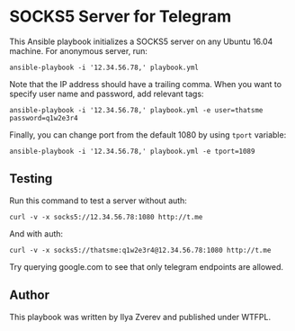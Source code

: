 # SOCKS5 Server for Telegram

This Ansible playbook initializes a SOCKS5 server on any Ubuntu 16.04 machine.
For anonymous server, run:

    ansible-playbook -i '12.34.56.78,' playbook.yml

Note that the IP address should have a trailing comma. When you want to specify
user name and password, add relevant tags:

    ansible-playbook -i '12.34.56.78,' playbook.yml -e user=thatsme password=q1w2e3r4

Finally, you can change port from the default 1080 by using `tport` variable:

    ansible-playbook -i '12.34.56.78,' playbook.yml -e tport=1089

## Testing

Run this command to test a server without auth:

    curl -v -x socks5://12.34.56.78:1080 http://t.me

And with auth:

    curl -v -x socks5://thatsme:q1w2e3r4@12.34.56.78:1080 http://t.me

Try querying google.com to see that only telegram endpoints are allowed.

## Author

This playbook was written by Ilya Zverev and published under WTFPL.
